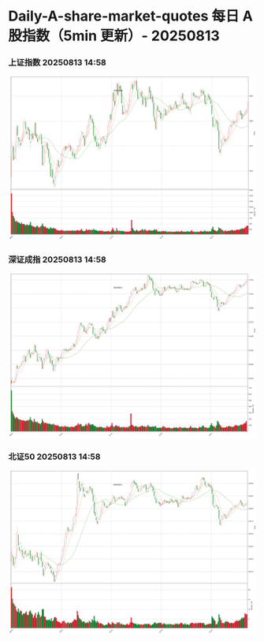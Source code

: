 
# Daily-A-share-market-quotes 每日 A 股指数（5min 更新）- 20250813

### 上证指数 20250813 14:58
![](./fig/2025/8/20250813-sh000001.png)

### 深证成指 20250813 14:58
![](./fig/2025/8/20250813-sz399001.png)

### 北证50 20250813 14:58
![](./fig/2025/8/20250813-bj899050.png)
